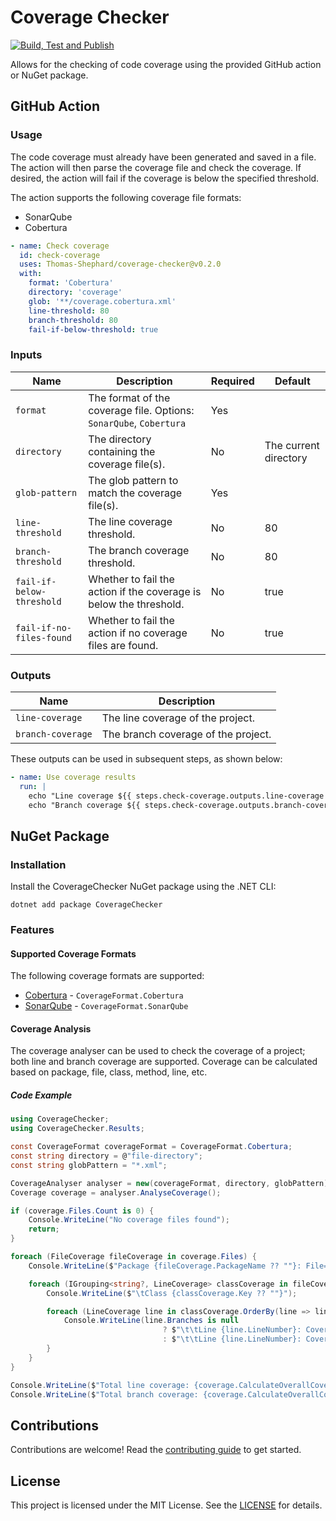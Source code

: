 # Coverage Checker

[![Build, Test and Publish](https://github.com/Thomas-Shephard/coverage-checker/actions/workflows/build-test-and-publish.yml/badge.svg)](https://github.com/Thomas-Shephard/coverage-checker/actions/workflows/build-test-and-publish.yml)

Allows for the checking of code coverage using the provided GitHub action or NuGet package.

## GitHub Action

### Usage

The code coverage must already have been generated and saved in a file. The action will then parse the coverage file and
check the coverage. If desired, the action will fail if the coverage is below the specified threshold.

The action supports the following coverage file formats:

- SonarQube
- Cobertura

```yaml
- name: Check coverage
  id: check-coverage
  uses: Thomas-Shephard/coverage-checker@v0.2.0
  with:
    format: 'Cobertura'
    directory: 'coverage'
    glob: '**/coverage.cobertura.xml'
    line-threshold: 80
    branch-threshold: 80
    fail-if-below-threshold: true
```

### Inputs

| Name                      | Description                                                        | Required | Default               |
|---------------------------|--------------------------------------------------------------------|----------|-----------------------|
| `format`                  | The format of the coverage file. Options: `SonarQube`, `Cobertura` | Yes      |                       |
| `directory`               | The directory containing the coverage file(s).                     | No       | The current directory |
| `glob-pattern`            | The glob pattern to match the coverage file(s).                    | Yes      |                       |
| `line-threshold`          | The line coverage threshold.                                       | No       | 80                    |
| `branch-threshold`        | The branch coverage threshold.                                     | No       | 80                    |
| `fail-if-below-threshold` | Whether to fail the action if the coverage is below the threshold. | No       | true                  |
| `fail-if-no-files-found`  | Whether to fail the action if no coverage files are found.         | No       | true                  |

### Outputs

| Name              | Description                         |
|-------------------|-------------------------------------|
| `line-coverage`   | The line coverage of the project.   |
| `branch-coverage` | The branch coverage of the project. |

These outputs can be used in subsequent steps, as shown below:

```yaml
- name: Use coverage results
  run: |
    echo "Line coverage ${{ steps.check-coverage.outputs.line-coverage }}"
    echo "Branch coverage ${{ steps.check-coverage.outputs.branch-coverage }}"
```

## NuGet Package

### Installation

Install the CoverageChecker NuGet package using the .NET CLI:

```
dotnet add package CoverageChecker
```

### Features

#### Supported Coverage Formats

The following coverage formats are supported:

* [Cobertura](https://github.com/cobertura/web/blob/master/htdocs/xml/coverage-04.dtd) - `CoverageFormat.Cobertura`
* [SonarQube](https://docs.sonarsource.com/sonarqube/latest/analyzing-source-code/test-coverage/generic-test-data/) -
  `CoverageFormat.SonarQube`

#### Coverage Analysis

The coverage analyser can be used to check the coverage of a project; both line and branch coverage are supported.
Coverage can be calculated based on package, file, class, method, line, etc.

##### Code Example

```csharp
using CoverageChecker;
using CoverageChecker.Results;

const CoverageFormat coverageFormat = CoverageFormat.Cobertura;
const string directory = @"file-directory";
const string globPattern = "*.xml";

CoverageAnalyser analyser = new(coverageFormat, directory, globPattern);
Coverage coverage = analyser.AnalyseCoverage();

if (coverage.Files.Count is 0) {
    Console.WriteLine("No coverage files found");
    return;
}

foreach (FileCoverage fileCoverage in coverage.Files) {
    Console.WriteLine($"Package {fileCoverage.PackageName ?? ""}: File={fileCoverage.Path} Lines={fileCoverage.Lines.Count}");

    foreach (IGrouping<string?, LineCoverage> classCoverage in fileCoverage.Lines.GroupBy(line => line.ClassName)) {
        Console.WriteLine($"\tClass {classCoverage.Key ?? ""}");

        foreach (LineCoverage line in classCoverage.OrderBy(line => line.LineNumber)) {
            Console.WriteLine(line.Branches is null
                                  ? $"\t\tLine {line.LineNumber}: Covered={(line.IsCovered ? "Yes" : "No")}"
                                  : $"\t\tLine {line.LineNumber}: Covered={(line.IsCovered ? "Yes" : "No")}, Branches=({line.CoveredBranches}/{line.Branches})");
        }
    }
}

Console.WriteLine($"Total line coverage: {coverage.CalculateOverallCoverage():P1}");
Console.WriteLine($"Total branch coverage: {coverage.CalculateOverallCoverage(CoverageType.Branch):P1}");

```

## Contributions

Contributions are welcome! Read the [contributing guide](CONTRIBUTING.md) to get started.

## License

This project is licensed under the MIT License. See the [LICENSE](LICENSE) for details.